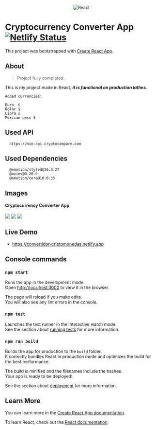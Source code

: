 <p align="center">
<img src="https://i.ibb.co/pPYfKM0/React.png" alt="React" border="0">
<p>

# Cryptocurrency Converter App  [![Netlify Status](https://api.netlify.com/api/v1/badges/5f44b9ba-f70e-4c4e-8de1-a9c9d9d953e6/deploy-status)](https://app.netlify.com/sites/convertidor-criptomonedas/deploys)


This project was bootstrapped with [Create React App](https://github.com/facebook/create-react-app).



## About 

>Project fully completed.

This is my project made in React, ***it is functional on production lathes***.

```plain
Added currencies:

Euro  €
Dolar $
Libra £
Mexican peso $
```


## Used API
```plain
  https://min-api.cryptocompare.com
```

## Used Dependencies
```plain
  @emotion/styled@10.0.27
  @axios@0.20.0
  @emotion/core@10.0.35
```

## Images

####  Cryptocurrency Converter App

<img src=https://i.ibb.co/qjjJvBY/frontal-1.png>

<img src=https://i.ibb.co/wrZc5NH/spinner-2.png>

<img src=https://i.ibb.co/wJKZPYW/Resultado-3.png>


## Live Demo

*  https://convertidor-criptomonedas.netlify.app


## Console commands


### `npm start`

Runs the app in the development mode.<br />
Open [http://localhost:3000](http://localhost:3000) to view it in the browser.

The page will reload if you make edits.<br />
You will also see any lint errors in the console.

### `npm test`

Launches the test runner in the interactive watch mode.<br />
See the section about [running tests](https://facebook.github.io/create-react-app/docs/running-tests) for more information.

### `npm run build`

Builds the app for production to the `build` folder.<br />
It correctly bundles React in production mode and optimizes the build for the best performance.

The build is minified and the filenames include the hashes.<br />
Your app is ready to be deployed!

See the section about [deployment](https://facebook.github.io/create-react-app/docs/deployment) for more information.


## Learn More

You can learn more in the [Create React App documentation](https://facebook.github.io/create-react-app/docs/getting-started).

To learn React, check out the [React documentation](https://reactjs.org/).

